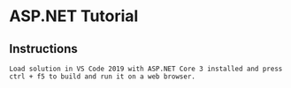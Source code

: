 ﻿# ASP.NET Tutorial

## Instructions
```
Load solution in VS Code 2019 with ASP.NET Core 3 installed and press ctrl + f5 to build and run it on a web browser. 
```
